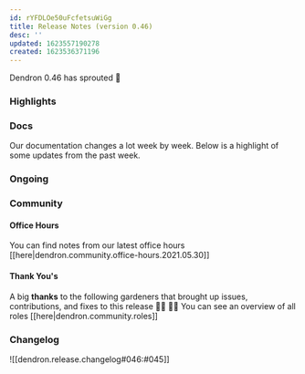 ```yaml
---
id: rYFDLOe50uFcfetsuWiGg
title: Release Notes (version 0.46)
desc: ''
updated: 1623557190278
created: 1623536371196
---
```



Dendron 0.46 has sprouted  🌱

### Highlights

### Docs

Our documentation changes a lot week by week. Below is a highlight of some updates from the past week.

### Ongoing 
<!-- Discuss ongoing efforts here -->

### Community

#### Office Hours

<!-- TODO: update the link -->
You can find notes from our latest office hours [[here|dendron.community.office-hours.2021.05.30]]

#### Thank You's

A big **thanks** to the following gardeners that brought up issues, contributions, and fixes to this release :man_farmer: :woman_farmer: 
You can see an overview of all roles [[here|dendron.community.roles]]

### Changelog
![[dendron.release.changelog#046:#045]]